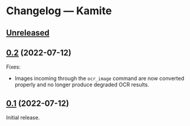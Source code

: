 # Changelog — Kamite

## [Unreleased]

## [0.2] (2022-07-12)

Fixes:

* Images incoming through the `ocr_image` command are now converted properly and
  no longer produce degraded OCR results.

## [0.1] (2022-07-12)

Initial release.

[Unreleased]: https://github.com/fauu/Kamite/compare/v0.2...HEAD
[0.2]: https://github.com/fauu/Kamite/releases/tag/v0.2
[0.1]: https://github.com/fauu/Kamite/releases/tag/v0.1
